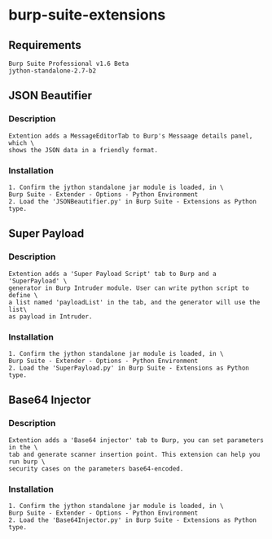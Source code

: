burp-suite-extensions
=====================
## Requirements
```
Burp Suite Professional v1.6 Beta
jython-standalone-2.7-b2
```

## JSON Beautifier
### Description
```
Extention adds a MessageEditorTab to Burp's Messaage details panel, which \
shows the JSON data in a friendly format. 
```
### Installation
``` 
1. Confirm the jython standalone jar module is loaded, in \
Burp Suite - Extender - Options - Python Environment
2. Load the 'JSONBeautifier.py' in Burp Suite - Extensions as Python type.
```

## Super Payload
### Description
```
Extention adds a 'Super Payload Script' tab to Burp and a 'SuperPayload' \
generator in Burp Intruder module. User can write python script to define \
a list named 'payloadList' in the tab, and the generator will use the list\
as payload in Intruder.
```
### Installation
``` 
1. Confirm the jython standalone jar module is loaded, in \
Burp Suite - Extender - Options - Python Environment
2. Load the 'SuperPayload.py' in Burp Suite - Extensions as Python type.
```

## Base64 Injector
### Description
```
Extention adds a 'Base64 injector' tab to Burp, you can set parameters in the \
tab and generate scanner insertion point. This extension can help you run burp \
security cases on the parameters base64-encoded. 
```
### Installation
``` 
1. Confirm the jython standalone jar module is loaded, in \
Burp Suite - Extender - Options - Python Environment
2. Load the 'Base64Injector.py' in Burp Suite - Extensions as Python type.
```